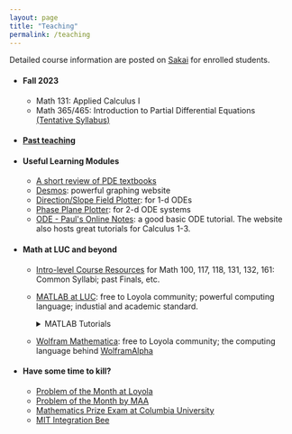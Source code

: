 ```yaml
---
layout: page
title: "Teaching"
permalink: /teaching
---
```


<!--- My teaching philosophy... -->

Detailed course information are posted on [Sakai](https://sakai.luc.edu/) for enrolled students.

+ #### Fall 2023
  - Math 131: Applied Calculus I
  - Math 365/465: Introduction to Partial Differential Equations [(Tentative Syllabus)](https://loyolauniversitychicago-my.sharepoint.com/:b:/g/personal/xwan1_luc_edu/EYz3iYUf-zlDub0LbNhOcmEB93mb8wHco7teoweuGZYKMw?e=QxcZxo)

+ #### [Past teaching](/past_teaching.md)

+ #### Useful Learning Modules
  - [A short review of PDE textbooks](https://www.math.hmc.edu/~ajb/PCMI/PDE_texts.html)
  - [Desmos](https://www.desmos.com/): powerful graphing website
  - [Direction/Slope Field Plotter](https://aeb019.hosted.uark.edu/dfield.html): for 1-d ODEs
  - [Phase Plane Plotter](https://aeb019.hosted.uark.edu/dfield.html): for 2-d ODE systems
  - [ODE - Paul's Online Notes](https://tutorial.math.lamar.edu/Classes/DE/DE.aspx): a good basic ODE tutorial. The website also hosts great tutorials for Calculus 1-3.

+ #### Math at LUC and beyond
  - [Intro-level Course Resources](https://www.luc.edu/math/course-resources.shtml) for Math 100, 117, 118, 131, 132, 161: Common Syllabi; past Finals, etc.
  - [MATLAB at LUC](https://www.luc.edu/its/services/loyolasoftware/matlab/): free to Loyola community; powerful computing language; industial and academic standard.

    <details>
    <summary> MATLAB Tutorials </summary>
    <ul>
      <li>First item</li>
      <li>Second item</li>
      <li>Third item</li>
      <li>Fourth item</li>
    </ul>
    </details>

  - [Wolfram Mathematica](https://www.luc.edu/math/courseresources/wolframmathematica/): free to Loyola community; the computing language behind [WolframAlpha](https://www.wolframalpha.com/)

+ #### Have some time to kill?
  - [Problem of the Month at Loyola](https://www.luc.edu/math/problemofthemonth/)
  - [Problem of the Month by MAA](http://sections.maa.org/metrony/problemofthemonth.html)
  - [Mathematics Prize Exam at Columbia University](https://www.math.columbia.edu/~desilva/prize.html)
  - [MIT Integration Bee](https://math.mit.edu/~yyao1/integrationbee.html)
